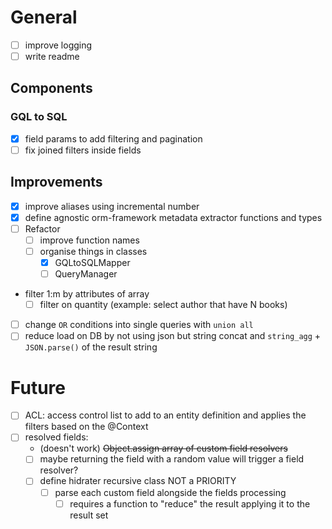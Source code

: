 # General

- [ ] improve logging
- [ ] write readme

## Components

### GQL to SQL

- [x] field params to add filtering and pagination
- [ ] fix joined filters inside fields

## Improvements

- [x] improve aliases using incremental number
- [x] define agnostic orm-framework metadata extractor functions and types
- [ ] Refactor
  - [ ] improve function names
  - [ ] organise things in classes
    - [x] GQLtoSQLMapper
    - [ ] QueryManager
- filter 1:m by attributes of array
  - [ ] filter on quantity (example: select author that have N books)
- [ ] change `OR` conditions into single queries with `union all`
- [ ] reduce load on DB by not using json but string concat and `string_agg` + `JSON.parse()` of the result string

# Future

- [ ] ACL: access control list to add to an entity definition and applies the filters based on the @Context
- [ ] resolved fields:
  - (doesn't work) ~~Object.assign array of custom field resolvers~~
  - [ ] maybe returning the field with a random value will trigger a field resolver?
  - [ ] define hidrater recursive class NOT a PRIORITY
    - [ ] parse each custom field alongside the fields processing
      - [ ] requires a function to "reduce" the result applying it to the result set
